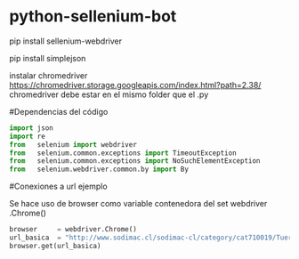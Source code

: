 # python-sellenium-bot

pip install sellenium-webdriver   

pip install simplejson

instalar chromedriver https://chromedriver.storage.googleapis.com/index.html?path=2.38/
chromedriver debe estar en el mismo folder que el .py

#Dependencias del código
```python
import json
import re
from   selenium import webdriver
from   selenium.common.exceptions import TimeoutException
from   selenium.common.exceptions import NoSuchElementException
from   selenium.webdriver.common.by import By
```

#Conexiones a url ejemplo

Se hace uso de browser como variable contenedora del set webdriver .Chrome()
```python
browser     = webdriver.Chrome()
url_basica  = "http://www.sodimac.cl/sodimac-cl/category/cat710019/Tuercas"  
browser.get(url_basica)
```

